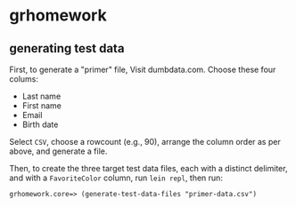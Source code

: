grhomework
==========

generating test data
--------------------

First, to generate a "primer" file, Visit dumbdata.com. Choose these four
colums:

* Last name
* First name
* Email
* Birth date

Select `CSV`, choose a rowcount (e.g., 90), arrange the column order as
per above, and generate a file.

Then, to create the three target test data files, each with a distinct
delimiter, and with a `FavoriteColor` column, run `lein repl`, then run:

    grhomework.core=> (generate-test-data-files "primer-data.csv")


